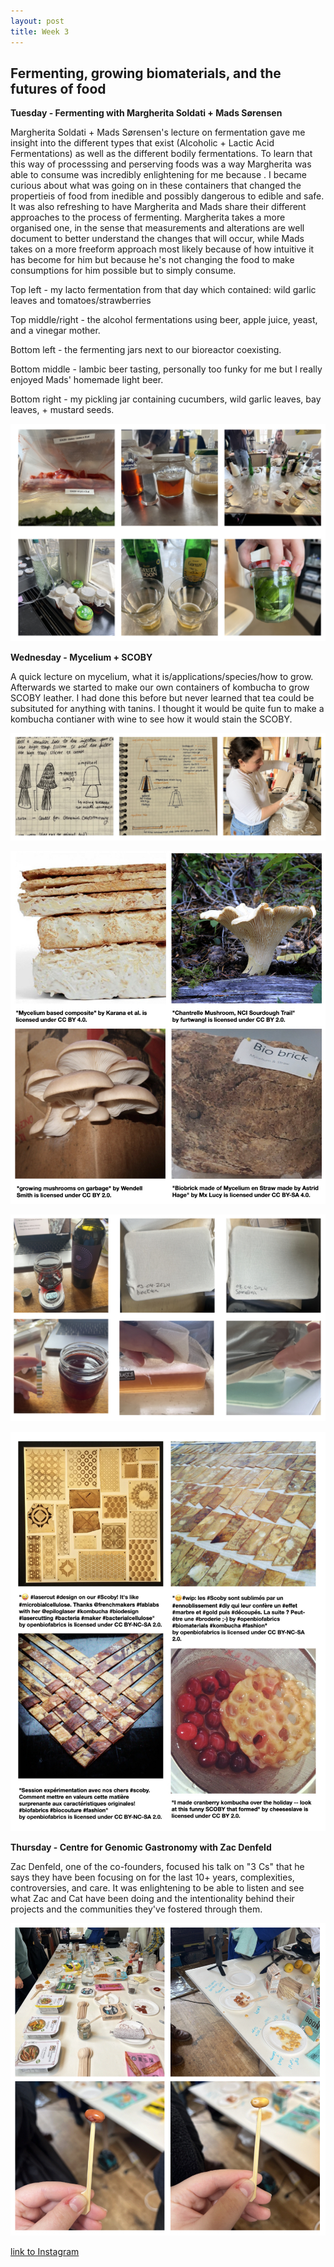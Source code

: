 ```yaml
---
layout: post
title: Week 3
---
```


## Fermenting, growing biomaterials, and the futures of food 


**Tuesday - Fermenting with Margherita Soldati + Mads Sørensen** 

Margherita Soldati + Mads Sørensen's lecture on fermentation gave me insight into the different types that exist (Alcoholic + Lactic Acid Fermentations) as well as the different bodily fermentations. To learn that this way of processsing and perserving  foods was a way Margherita was able to consume was incredibly enlightening for me because . I became curious about what was going on in these containers that changed the propertieis of food from inedible and possibly dangerous to edible and safe. It was also refreshing to have Margherita and Mads share their different approaches to the process of fermenting. Margherita takes a more organised one, in the sense that measurements and alterations are well document to better understand the changes that will occur, while Mads takes on a more freeform approach most likely because of how intuitive it has become for him but because he's not changing the food to make consumptions for him possible but to simply consume. 


Top left - my lacto fermentation from that day which contained: wild garlic leaves and tomatoes/strawberries 

Top middle/right - the alcohol fermentations using beer, apple juice, yeast, and a vinegar mother.

Bottom left - the fermenting jars next to our bioreactor coexisting.

Bottom middle - lambic beer tasting, personally too funky for me but I really enjoyed Mads' homemade light beer.

Bottom right - my pickling jar containing cucumbers, wild garlic leaves, bay leaves, + mustard seeds.


![Week3Tuesday](../images/Week3Tuesday.jpg)


**Wednesday - Mycelium + SCOBY** 

A quick lecture on mycelium, what it is/applications/species/how to grow. Afterwards we started to make our own containers of kombucha to grow SCOBY leather. I had done this before but never learned that tea could be subsituted for anything with tanins. I thought it would be quite fun to make a kombucha contianer with wine to see how it would stain the SCOBY.


![Week3WednesdayMyceliumMold](../images/Week3WednesdayMyceliumMold.jpg)

![Week3WednesdayMyceliumInspo](../images/Week3WednesdayMyceliumInspo.jpg)

![Week3WednesdayKombucha](../images/Week3WednesdayKombucha.jpg)

![Week3WednesdayKombucahInspo](../images/Week3WednesdayKombucahInspo.jpg)



**Thursday - Centre for Genomic Gastronomy with Zac Denfeld**

Zac Denfeld, one of the co-founders, focused his talk on "3 Cs" that he says they have been focusing on for the last 10+ years, complexities, controversies, and care. It was enlightening to be able to listen and see what Zac and Cat have been doing and the intentionality behind their projects and the communities they've fostered through them.

![Week3Thursday](../images/Week3Thursday.jpg)


[link to Instagram ](https://www.instagram.com/carolina.minana/)